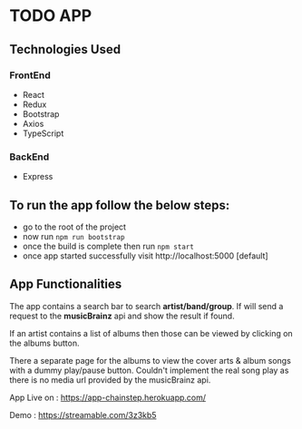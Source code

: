 # TODO APP

## Technologies Used

### FrontEnd
- React
- Redux
- Bootstrap
- Axios
- TypeScript

### BackEnd
- Express

## To run the app follow the below steps:
- go to the root of the project
- now run `npm run bootstrap`
- once the build is complete then run `npm start` 
- once app started successfully visit http://localhost:5000 [default]

## App Functionalities

The app contains a search bar to search **artist/band/group**.
If will send a request to the **musicBrainz** api and show the result if found.

If an artist contains a list of albums then those can be viewed by clicking on the albums button.

There a separate page for the albums to view the cover arts & album songs with a dummy play/pause button. Couldn't implement the real song play as there is no media url provided by the musicBrainz api.

App Live on : https://app-chainstep.herokuapp.com/

Demo : https://streamable.com/3z3kb5

